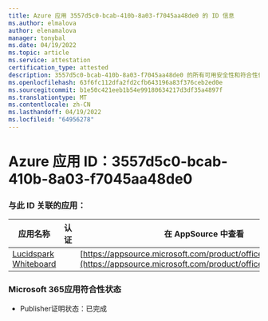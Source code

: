 ```yaml
---
title: Azure 应用 3557d5c0-bcab-410b-8a03-f7045aa48de0 的 ID 信息
ms.author: elmalova
author: elenamalova
manager: tonybal
ms.date: 04/19/2022
ms.topic: article
ms.service: attestation
certification_type: attested
description: 3557d5c0-bcab-410b-8a03-f7045aa48de0 的所有可用安全性和符合性信息。
ms.openlocfilehash: 63f6fc112dfa2fd2cfb643196a83f376ceb2ed0e
ms.sourcegitcommit: b1e50c421eeb1b54e99180634217d3df35a4897f
ms.translationtype: MT
ms.contentlocale: zh-CN
ms.lasthandoff: 04/19/2022
ms.locfileid: "64956278"
---
```

# <a name="azure-app-id-3557d5c0-bcab-410b-8a03-f7045aa48de0"></a>Azure 应用 ID：3557d5c0-bcab-410b-8a03-f7045aa48de0


### <a name="apps-associated-with-this-id"></a>与此 ID 关联的应用：
| **应用名称** | **认证** | **在 AppSource 中查看** |
|--------------|---------------|-----------------------|
| [Lucidspark Whiteboard](../forward/WA200002583.md) |  | [https://appsource.microsoft.com/product/office/WA200002583](https://appsource.microsoft.com/product/office/WA200002583) |

### <a name="microsoft-365-app-compliance-status"></a>Microsoft 365应用符合性状态
- Publisher证明状态：已完成
